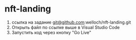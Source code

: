 # nft-landing

1. ссылка на задание git@github.com:welloch/nft-landing.git
2. Открыть файл по ссылке выше в Visual Studio Code
3. Запустить код через кнопку "Go Live"

